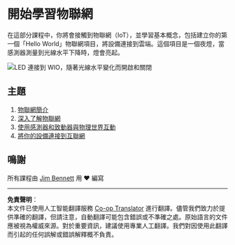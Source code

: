 <!--
CO_OP_TRANSLATOR_METADATA:
{
  "original_hash": "e2b1b891b08ef7633d285547fbe73290",
  "translation_date": "2025-08-26T14:56:08+00:00",
  "source_file": "1-getting-started/README.md",
  "language_code": "hk"
}
-->
# 開始學習物聯網

在這部分課程中，你將會接觸到物聯網（IoT），並學習基本概念，包括建立你的第一個「Hello World」物聯網項目，將設備連接到雲端。這個項目是一個夜燈，當感測器測量到光線水平下降時，燈會亮起。

![LED 連接到 WIO，隨著光線水平變化而開啟和關閉](../../../images/wio-running-assignment-1-1.gif)

## 主題

1. [物聯網簡介](lessons/1-introduction-to-iot/README.md)
1. [深入了解物聯網](lessons/2-deeper-dive/README.md)
1. [使用感測器和致動器與物理世界互動](lessons/3-sensors-and-actuators/README.md)
1. [將你的設備連接到互聯網](lessons/4-connect-internet/README.md)

## 鳴謝

所有課程由 [Jim Bennett](https://GitHub.com/JimBobBennett) 用 ♥️ 編寫

---

**免責聲明**：  
本文件已使用人工智能翻譯服務 [Co-op Translator](https://github.com/Azure/co-op-translator) 進行翻譯。儘管我們致力於提供準確的翻譯，但請注意，自動翻譯可能包含錯誤或不準確之處。原始語言的文件應被視為權威來源。對於重要資訊，建議使用專業人工翻譯。我們對因使用此翻譯而引起的任何誤解或錯誤解釋概不負責。